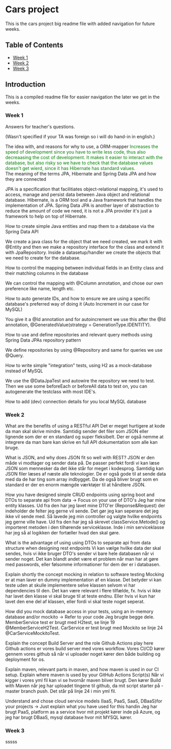 # Cars project

This is the cars project big readme file with added navigation for future weeks.

## Table of Contents

- [Week 1](#week-1)
- [Week 2](#week-2)
- [Week 3](#week-3)

## Introduction

This is a compiled readme file for easier navigation the later we get in the weeks.

### Week 1

Answers for teacher's questions.


(Wasn't specified if your TA was foreign so i will do hand-in in english.)

The idea with, and reasons for why to use, a ORM-mapper
<span style="color:green">
   Increases the speed of development since you have to write less code, thus also decreaasing the cost of development. 
   It makes it easier to interact with the database, but also risky so we have to check that the database values doesn't get wierd, since it has Hibernate     has standard values.
</span>   
The meaning of the terms JPA, Hibernate and Spring Data JPA and how they are connected

   JPA is a specification that facilitiates object-relational mapping, it's used to access, manage and persist data between Java object and relational database.
   Hibernate, is a ORM tool and a Java framework that handles the implementation of JPA.
   Spring Data JPA is another layer of abstraction to reduce the amount of code we need, it is not a JPA provider it's just a framework to help on top of Hibernate.
   
How to create simple Java entities and map them to a database via the Spring Data API

   We create a java class for the object that we need created, we mark it with @Entity and then we make a repository interface for the class and extend it with JpaRepository.
   Inside a datasetup/handler we create the objects that we need to create for the database.
   
How to control the mapping between individual fields in an Entity class and their matching columns in the database

   We can control the mapping with @Column annotation, and chose our own preference like name, length etc.
   
How to auto generate IDs, and how to ensure we are using  a specific database's preferred way of doing it (Auto Increment in our case for  MySQL)

   You give it a @Id annotation and for autoincrement we use this after the @Id annotation, @GeneratedValue(strategy = GenerationType.IDENTITY).
   
How to use and define repositories and relevant query methods using Spring Data JPAs repository pattern

   We define repositories by using @Repository and same for queries we use @Query.
   
How to write simple "integration" tests, using H2 as a mock-database instead of MySQL

   We use the @DataJpaTest and autowire the repository we need to test. Then we use some beforeEach or beforeAll data to test on, you can autogenerate the testclass with most IDE's.
   
How to add (dev) connection details for you local MySQL database

### Week 2

What are the benefits of using a RESTful API Det er meget hurtigere at kode da man skal skrive mindre. Samtidig sender det filer som JSON eller lignende som der er en standard og super fleksibelt. Der er også nemme at integrere da man bare kan skrive en full API dokumentation som alle kan bruge.

What is JSON, and why does JSON fit so well with REST? JSON er den måde vi modtager og sender data på. De passer perfekt fordi vi kan læse JSON som mennesker da det ikke står for meget i kodesprog. Samtidig kan JSON filer læses af næste alle teknologier. De er også gode til at sende data med da de har ting som array indbygget. Da de også bliver brugt som en standard er der en enorm mængde værktøjer til at håndtere JSON.

How you have designed simple CRUD endpoints using spring boot and DTOs to separate api from data -> Focus on your use of DTO's Jeg har mine entity klasses. Ud fra den har jeg lavet mine DTO'er (Reponse&Request) der indeholder de felter jeg gerne vil sende. Det gør jeg kan seperare det jeg ikke vil sende med. Så lavede jeg min controller og valgte hvilke endpoints jeg gerne ville have. Ud fra den har jeg så skrevet classService.Metode() og importeret metoden i den tilhørende serviceklasse. Inde i min serviceklasse har jeg så al logikken der fortæller hvad den skal gøre.

What is the advantage of using using DTOs to separate api from data structure when designing rest endpoints Vi kan vælge hvilke data der skal sendes, hvis vi ikke bruger DTO's sender vi bare hele databasen når vi sender noget. Det kan blandt andet være et problem når man har at gøre med passwords, eller følsomme informationer for dem der er i databasen.

Explain shortly the concept mocking in relation to software testing Mocking er at man laver en dummy implementation af en klasse. Det betyder vi kan teste uden at skulle implementere selve klassen selvom vi har dependencies til den. Det kan være relevant i flere tilfælde, fx. hvis vi ikke har lavet den klasse vi skal bruge til at teste endnu. Eller hvis vi kun har lavet den ene del af klassen, eller fordi vi skal teste noget seperat.

How did you mock database access in your tests, using an in-memory database and/or mockito → Refer to your code Jeg brugte begge dele. MemberService test er brugt med H2test, se linje 19 @MemberServiceH2Test. CarService er test brugt med Mockito se linje 24 @CarServiceMockitoTest.

Explain the concept Build Server and the role Github Actions play here Github actions er vores build server med vores workflow. Vores CI/CD kører gennem vores github så når vi uploader noget kører den både building og deployment for os.

Explain maven, relevant parts in maven, and how maven is used in our CI setup. Explain where maven is used by your GitHub Actions Script(s) Når vi kigger i vores yml fil kan vi se hvornår maven bliver brugt. Den kører Build with Maven når jeg har uploadet tingene til github, da mit script starter på -master branch push. Det står på linje 24 i min yml fil.

Understand and chose cloud service models (IaaS, PaaS, SaaS, DBaaS)for your projects -> Just explain what you have used for this handin Jeg har brugt PaaS, platform as a service hvor mit projekt kører inde på Azure, og jeg har brugt DBaaS, mysql database hvor mit MYSQL kører.

### Week 3

sssss
